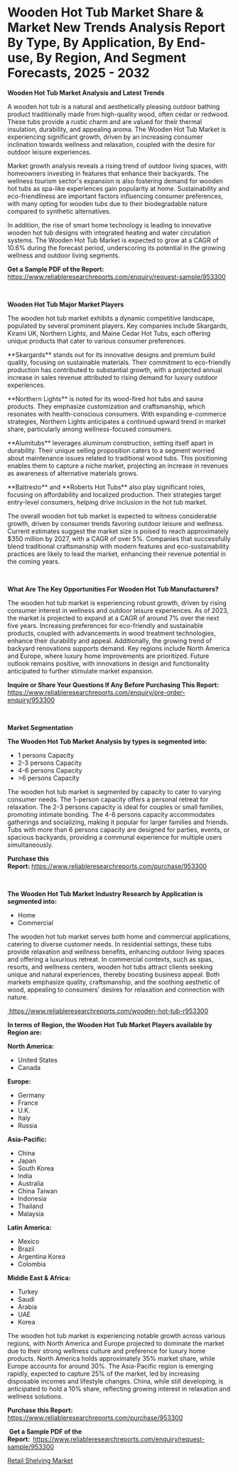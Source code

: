 <p><h1>Wooden Hot Tub Market Share & Market New Trends Analysis Report By Type, By Application, By End-use, By Region, And Segment Forecasts, 2025 - 2032</h1></p><p><strong>Wooden Hot Tub Market Analysis and Latest Trends</strong></p>
<p><p>A wooden hot tub is a natural and aesthetically pleasing outdoor bathing product traditionally made from high-quality wood, often cedar or redwood. These tubs provide a rustic charm and are valued for their thermal insulation, durability, and appealing aroma. The Wooden Hot Tub Market is experiencing significant growth, driven by an increasing consumer inclination towards wellness and relaxation, coupled with the desire for outdoor leisure experiences.</p><p>Market growth analysis reveals a rising trend of outdoor living spaces, with homeowners investing in features that enhance their backyards. The wellness tourism sector's expansion is also fostering demand for wooden hot tubs as spa-like experiences gain popularity at home. Sustainability and eco-friendliness are important factors influencing consumer preferences, with many opting for wooden tubs due to their biodegradable nature compared to synthetic alternatives.</p><p>In addition, the rise of smart home technology is leading to innovative wooden hot tub designs with integrated heating and water circulation systems. The Wooden Hot Tub Market is expected to grow at a CAGR of 10.6% during the forecast period, underscoring its potential in the growing wellness and outdoor living segments.</p></p>
<p><strong>Get a Sample PDF of the Report:&nbsp;</strong> <a href="https://www.reliableresearchreports.com/enquiry/request-sample/953300?utm_campaign=2954&utm_medium=2&utm_source=Github&utm_content=ia&utm_term=05042025&utm_id=wooden-hot-tub">https://www.reliableresearchreports.com/enquiry/request-sample/953300</a></p>
<p>&nbsp;</p>
<p><strong>Wooden Hot Tub Major Market Players</strong></p>
<p><p>The wooden hot tub market exhibits a dynamic competitive landscape, populated by several prominent players. Key companies include Skargards, Kirami UK, Northern Lights, and Maine Cedar Hot Tubs, each offering unique products that cater to various consumer preferences.</p><p>**Skargards** stands out for its innovative designs and premium build quality, focusing on sustainable materials. Their commitment to eco-friendly production has contributed to substantial growth, with a projected annual increase in sales revenue attributed to rising demand for luxury outdoor experiences.</p><p>**Northern Lights** is noted for its wood-fired hot tubs and sauna products. They emphasize customization and craftsmanship, which resonates with health-conscious consumers. With expanding e-commerce strategies, Northern Lights anticipates a continued upward trend in market share, particularly among wellness-focused consumers.</p><p>**Alumitubs** leverages aluminum construction, setting itself apart in durability. Their unique selling proposition caters to a segment worried about maintenance issues related to traditional wood tubs. This positioning enables them to capture a niche market, projecting an increase in revenues as awareness of alternative materials grows.</p><p>**Baltresto** and **Roberts Hot Tubs** also play significant roles, focusing on affordability and localized production. Their strategies target entry-level consumers, helping drive inclusion in the hot tub market.</p><p>The overall wooden hot tub market is expected to witness considerable growth, driven by consumer trends favoring outdoor leisure and wellness. Current estimates suggest the market size is poised to reach approximately $350 million by 2027, with a CAGR of over 5%. Companies that successfully blend traditional craftsmanship with modern features and eco-sustainability practices are likely to lead the market, enhancing their revenue potential in the coming years.</p></p>
<p>&nbsp;</p>
<p><strong>What Are The Key Opportunities For Wooden Hot Tub Manufacturers?</strong></p>
<p><p>The wooden hot tub market is experiencing robust growth, driven by rising consumer interest in wellness and outdoor leisure experiences. As of 2023, the market is projected to expand at a CAGR of around 7% over the next five years. Increasing preferences for eco-friendly and sustainable products, coupled with advancements in wood treatment technologies, enhance their durability and appeal. Additionally, the growing trend of backyard renovations supports demand. Key regions include North America and Europe, where luxury home improvements are prioritized. Future outlook remains positive, with innovations in design and functionality anticipated to further stimulate market expansion.</p></p>
<p><strong>Inquire or Share Your Questions If Any Before Purchasing This Report:</strong> <a href="https://www.reliableresearchreports.com/enquiry/pre-order-enquiry/953300?utm_campaign=2954&utm_medium=2&utm_source=Github&utm_content=ia&utm_term=05042025&utm_id=wooden-hot-tub">https://www.reliableresearchreports.com/enquiry/pre-order-enquiry/953300</a></p>
<p>&nbsp;</p>
<p><strong>Market Segmentation</strong></p>
<p><strong>The Wooden Hot Tub Market Analysis by types is segmented into:</strong></p>
<p><ul><li>1 persons Capacity</li><li>2-3 persons Capacity</li><li>4-6 persons Capacity</li><li>>6 persons Capacity</li></ul></p>
<p><p>The wooden hot tub market is segmented by capacity to cater to varying consumer needs. The 1-person capacity offers a personal retreat for relaxation. The 2-3 persons capacity is ideal for couples or small families, promoting intimate bonding. The 4-6 persons capacity accommodates gatherings and socializing, making it popular for larger families and friends. Tubs with more than 6 persons capacity are designed for parties, events, or spacious backyards, providing a communal experience for multiple users simultaneously.</p></p>
<p><strong>Purchase this Report:&nbsp;</strong><a href="https://www.reliableresearchreports.com/purchase/953300?utm_campaign=2954&utm_medium=2&utm_source=Github&utm_content=ia&utm_term=05042025&utm_id=wooden-hot-tub">https://www.reliableresearchreports.com/purchase/953300</a></p>
<p>&nbsp;</p>
<p><strong>The Wooden Hot Tub Market Industry Research by Application is segmented into:</strong></p>
<p><ul><li>Home</li><li>Commercial</li></ul></p>
<p><p>The wooden hot tub market serves both home and commercial applications, catering to diverse customer needs. In residential settings, these tubs provide relaxation and wellness benefits, enhancing outdoor living spaces and offering a luxurious retreat. In commercial contexts, such as spas, resorts, and wellness centers, wooden hot tubs attract clients seeking unique and natural experiences, thereby boosting business appeal. Both markets emphasize quality, craftsmanship, and the soothing aesthetic of wood, appealing to consumers' desires for relaxation and connection with nature.</p></p>
<p><a href="https://www.reliableresearchreports.com/wooden-hot-tub-r953300?utm_campaign=2954&utm_medium=2&utm_source=Github&utm_content=ia&utm_term=05042025&utm_id=wooden-hot-tub">&nbsp;https://www.reliableresearchreports.com/wooden-hot-tub-r953300</a></p>
<p><strong>In terms of Region, the Wooden Hot Tub Market Players available by Region are:</strong></p>
<p>
    <p> <strong> North America: </strong>
        <ul>
            <li>United States</li>
            <li>Canada</li>
        </ul>
        </p> 
    <p> <strong> Europe: </strong>
        <ul>
            <li>Germany</li>
            <li>France</li>
            <li>U.K.</li>
            <li>Italy</li>
            <li>Russia</li>
        </ul>
        </p> 
    <p> <strong> Asia-Pacific: </strong>
        <ul>
            <li>China</li>
            <li>Japan</li>
            <li>South Korea</li>
            <li>India</li>
            <li>Australia</li>
            <li>China Taiwan</li>
            <li>Indonesia</li>
            <li>Thailand</li>
            <li>Malaysia</li>
        </ul>
        </p> 
    <p> <strong> Latin America: </strong>
        <ul>
            <li>Mexico</li>
            <li>Brazil</li>
            <li>Argentina Korea</li>
            <li>Colombia</li>
        </ul>
        </p> 
    <p> <strong> Middle East & Africa: </strong>
        <ul>
            <li>Turkey</li>
            <li>Saudi</li>
            <li>Arabia</li>
            <li>UAE</li>
            <li>Korea</li>
        </ul>
    </p>
    </p>
<p><p>The wooden hot tub market is experiencing notable growth across various regions, with North America and Europe projected to dominate the market due to their strong wellness culture and preference for luxury home products. North America holds approximately 35% market share, while Europe accounts for around 30%. The Asia-Pacific region is emerging rapidly, expected to capture 25% of the market, led by increasing disposable incomes and lifestyle changes. China, while still developing, is anticipated to hold a 10% share, reflecting growing interest in relaxation and wellness solutions.</p></p>
<p><strong>Purchase this Report: </strong><a href="https://www.reliableresearchreports.com/purchase/953300?utm_campaign=2954&utm_medium=2&utm_source=Github&utm_content=ia&utm_term=05042025&utm_id=wooden-hot-tub">https://www.reliableresearchreports.com/purchase/953300</a></p>
<p>&nbsp;<strong>Get a Sample PDF of the Report:&nbsp;&nbsp;</strong><a href="https://www.reliableresearchreports.com/enquiry/request-sample/953300?utm_campaign=2954&utm_medium=2&utm_source=Github&utm_content=ia&utm_term=05042025&utm_id=wooden-hot-tub">https://www.reliableresearchreports.com/enquiry/request-sample/953300</a></p>
<p><strong></strong></p>
<p><p><a href="https://github.com/dailyspunj47/Market-Research-Report-List-1/blob/main/retail-shelving-market.md?utm_campaign=2954&utm_medium=2&utm_source=Github&utm_content=ia&utm_term=05042025&utm_id=wooden-hot-tub">Retail Shelving Market</a></p></p>